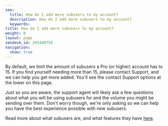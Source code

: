 ```yaml
---
seo:
  title: How do I add more subusers to my account?
  description: How do I add more subusers to my account?
  keywords:
title: How do I add more subusers to my account?
weight: 0
layout: page
zendesk_id: 205440758
navigation:
  show: true
---
```


By default, we limit the amount of subusers a Pro (or higher) account has to 15. If you find yourself needing more than 15, please contact Support, and we can help you get more added. You'll see the contact Support options at the lower on this page.

Just so you are aware, the support agent will likely ask a few questions about what you will be using subusers for and the volume you might be sending over them. Don't worry though, we're only asking so we can help you have the best experience possible with new subusers. 

Read more about what subusers are, and what features they have  [here]({{root_url}}/Classroom/Basics/Account/what_are_subusers.html).

